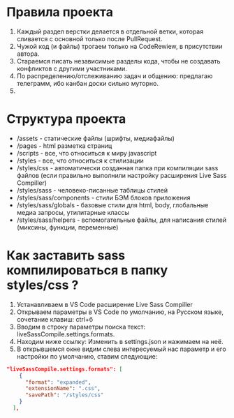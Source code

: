 # Правила проекта
1. Каждый раздел верстки делается в отдельной ветки, которая сливается с основной только после PullRequest.
2. Чужой код (и файлы) трогаем только на CodeRewiew, в присутствии автора.
3. Стараемся писать независимые разделы кода, чтобы не создавать конфликтов с другими участниками.
4. По распределению/отслеживанию задач и общению: предлагаю телеграмм, ибо канбан доски сильно муторно.
5. 

# Структура проекта 
- /assets - статические файлы (шрифты, медиафайлы)
- /pages - html разметка страниц
- /scripts - все, что относиться к миру javascript
- /styles - все, что относиться к стилизации
- /styles/css - автоматически созданная папка при компиляции sass файлов (если правильно выполнили настройку расширения Live Sass Compiller)
- /styles/sass - человеко-писанные таблицы стилей
- /styles/sass/components - стили БЭМ блоков приложения
- /styles/sass/globals - базовые стили для html, body, глобальные медиа запросы, утилитарные классы
- /styles/sass/helpers - вспомогательные файлы, для написания стилей (миксины, функции, переменные)

# Как заставить sass компилироваться в папку styles/css ?
1. Устанавливаем в VS Code расширение Live Sass Compiller
2. Открываем параметры в VS Code по умолчанию, на Русском языке, сочетание клавиш: ctrl+б
3. Вводим в строку параметры поиска текст: liveSassCompile.settings.formats.
4. Находим ниже ссылку: Изменить в settings.json и нажимаем на неё.
5. В открывшемся окне видим слева интересуемый нас параметр и его настройки по умолчанию, ставим следующие: 
```json
"liveSassCompile.settings.formats": [
    {
      "format": "expanded",
      "extensionName": ".css",
      "savePath": "/styles/css"
    }
  ],
```